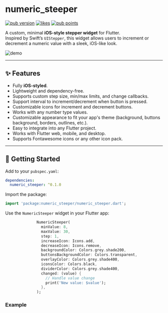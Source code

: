# numeric_steeper

[![pub version](https://img.shields.io/pub/v/numeric_steeper.svg)](https://pub.dev/packages/numeric_steeper)
[![likes](https://img.shields.io/pub/likes/numeric_steeper.svg)](https://pub.dev/packages/numeric_steeper)
[![pub points](https://img.shields.io/pub/points/numeric_steeper.svg)](https://pub.dev/packages/numeric_steeper)

A custom, minimal **iOS-style stepper widget** for Flutter.  
Inspired by Swift’s `UIStepper`, this widget allows users to increment or decrement a numeric value with a sleek, iOS-like look.

![demo](example/demo.gif)

---

## ✨ Features

- Fully **iOS-styled**.
- Lightweight and dependency-free.
- Supports custom step size, min/max limits, and change callbacks.
- Support interval to increment/decrement when button is pressed.
- Customizable icons for increment and decrement buttons.
- Works with any number type values.
- Customizable appearance to fit your app's theme (background, buttons background, borders, outlines, etc.).
- Easy to integrate into any Flutter project.
- Works with Flutter web, mobile, and desktop.
- Supports Fontawesome icons or any other icon pack.

---

## 🚀 Getting Started

Add to your `pubspec.yaml`:

```yaml
dependencies:
  numeric_steeper: ^0.1.0
```

Import the package:

```dart
import 'package:numeric_steeper/numeric_steeper.dart';
```

Use the `NumericSteeper` widget in your Flutter app:

```dart
              NumericSteeper(
                minValue: 8,
                maxValue: 30,
                step: 1,
                increaseIcon: Icons.add,
                decreaseIcon: Icons.remove,
                backgroundColor: Colors.grey.shade200,
                buttonsBackgroundColor: Colors.transparent,
                overlayColor: Colors.grey.shade400,
                iconsColor: Colors.black,
                dividerColor: Colors.grey.shade400,
                changed: (value) {
                  // Handle value change
                  print('New value: $value');
                },
              );
```

### Example






